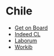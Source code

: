 # Chile

* [Get on Board](http://www.getonbrd.cl)
* [Indeed CL](http://www.indeed.cl)
* [Laborum](http://www.laborum.cl)
* [Workib](http://www.workib.cl)